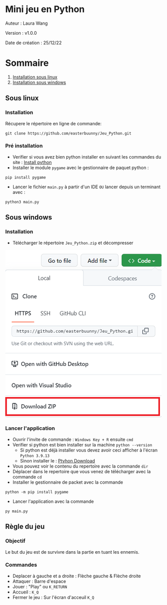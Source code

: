 # Mini jeu en Python

Auteur : Laura Wang 

Version : v1.0.0

Date de création : 25/12/22

# Sommaire 
1. [Installation sous linux](#sous-linux)
2. [Installation sous windows](#sous-windows)
## Sous linux <a name="sous-linux"></a>
### Installation 
Récupere le répertoire en ligne de commande:
```shell
git clone https://github.com/easterbuunny/Jeu_Python.git
```

### Pré installation 
- Verifier si vous avez bien python installer en suivant les commandes du site :
[Install python](https://doc.ubuntu-fr.org/python)
- Installer le module ```pygame``` avec le gestionnaire de paquet python :
```shell
pip install pygame
```
- Lancer le fichier ```main.py``` à partir d'un IDE ```OU``` lancer depuis un terminant avec : 
```shell
python3 main.py
```

## Sous windows <a name="sous-windows"></a>
### Installation 
- Télécharger le répertoire ```Jeu_Python.zip``` et décompresser

![Installation Repertoire](images/zip.png)

### Lancer l'application
- Ouvrir l'invite de commande :
```Windows Key + R``` ensuite ```cmd```
- Verifier si python est bien installer sur la machine ```python --version```
  - Si python est déjà installer vous devez avoir ceci afficher à l'écran ```Python 3.9.13```
  - Sinon installer le : [Ptyhon Download](https://www.python.org/downloads/)
- Vous pouvez voir le contenu du repertoire avec la commande ```dir```
- Déplacer dans le repertoire que vous venez de télécharger avec la commande ```cd```
- Installer le gestionnaire de packet avec la commande 
```shell
python -m pip install pygame
```
- Lancer l'application avec la commande 
```shell 
py main.py
```

## Règle du jeu
### Objectif 
Le but du jeu est de survivre dans la partie en tuant les ennemis.
### Commandes
- Deplacer à gauche et a droite : Flèche gauche & Flèche droite
- Attaquer : Barre d'espace
- Jouer : "Play" ou ```K_RETURN```  
- Accueil : ```K_Q```
- Fermer le jeu : Sur l'écran d'acceuil ```K_Q```
